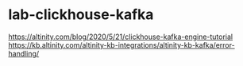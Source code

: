 # lab-clickhouse-kafka
https://altinity.com/blog/2020/5/21/clickhouse-kafka-engine-tutorial
https://kb.altinity.com/altinity-kb-integrations/altinity-kb-kafka/error-handling/

